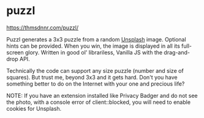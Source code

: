 # puzzl

https://thmsdnnr.com/puzzl/

Puzzl generates a 3x3 puzzle from a random [Unsplash](https://unsplash.com/) image. Optional hints can be provided. When you win, the image is displayed in all its full-screen glory. Written in good ol' librariless, Vanilla JS with the drag-and-drop API.

Technically the code can support any size puzzle (number and size of squares). But trust me, beyond 3x3 and it gets hard. Don't you have something better to do on the Internet with your one and precious life?

NOTE: If you have an extension installed like Privacy Badger and do not see the photo, with a console error of client::blocked, you will need to enable cookies for Unsplash.
